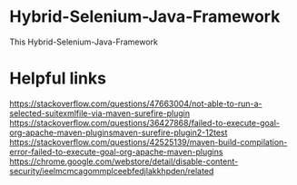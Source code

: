 # Hybrid-Selenium-Java-Framework
This Hybrid-Selenium-Java-Framework
# Helpful links
https://stackoverflow.com/questions/47663004/not-able-to-run-a-selected-suitexmlfile-via-maven-surefire-plugin<br />
https://stackoverflow.com/questions/36427868/failed-to-execute-goal-org-apache-maven-pluginsmaven-surefire-plugin2-12test<br />
https://stackoverflow.com/questions/42525139/maven-build-compilation-error-failed-to-execute-goal-org-apache-maven-plugins<br />
https://chrome.google.com/webstore/detail/disable-content-security/ieelmcmcagommplceebfedjlakkhpden/related<br />
